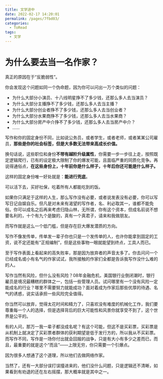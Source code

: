 ```yaml
---
title: 文学途中
date: 2022-02-17 14:20:01
permalink: /pages/7fbd03/
categories:
  - ToRead
tags:
  - 文学
---
```

# 为什么要去当一名作家？

真正的原因在于“反脆弱性”。

你会发现这个问题如同一个伪命题，因为你可以问出一万个类似的问题：

- 为什么大部分小演员、十八线明星挣不了多少钱，还那么多人去当演员？
- 为什么大部分主播挣不了多少钱，还那么多人去当主播？
- 为什么大部分创业者挣不了多少钱，还那么多人去当创业者？
- 为什么大部分水果商挣不了多少钱，还那么多人去当水果商？
- 为什么大部分房产中介挣不了多少钱，还那么多人去当房产中介？
- ……

写作和你的固定身份不同，比如说公务员，或者学生，或者老师，或者某某公司雇员，**那些是你的社会标签，但是大多数无法带来高成长价值。**

换句话说，这些职位和身份**不带有越阶升级属性**，你需要一步一步往上走，按照既定逻辑爬行，已有的设定极大限制了你的爆发可能，且面临严重的同质化竞争。再说得通俗点，**在这些身份上，十年前你是什么样子，十年后你还可能是什么样子。**

这样的固定身份唯一好处就是：**能进行兜底**。

可以活下去，买好社保，吃着所有人都能吃到的饭。

如果你只满足于这样的人生，那么写作没有必要，或者说发表没有必要，你可以写写日记自娱自乐。但凡是对未来有渴望的写作者，名、利必取其一，谁都不能免俗。你可以成名之后再来考虑归隐山林，无所谓，你有这个资本，但成名前说不想要名利的，十个有九个是酸的，真有一个真君子，请来和我做朋友。

而写作就是这么一个低门槛，但是存在巨大爆发潜质的方向。

写作不像发传单，传单发一辈子你也只是一个发传单的人，也许你能拿到固定的工资，说不定还能有“正规编制”，但是这些事物一眼就能望到终点，工具人而已。

至于写作表面上看起来的高失败率，那是因为放弃者的声音太多了。你去问问一个已经成名或小有名气的作家试试，我所接触的作家们全都是告诉我写作没什么难的的人。

写作当然有风险，但什么没有风险？08年金融危机，美国银行业倒闭潮时，银行雇员是境况最糟糕的群体之一，包括一些管理人员。试问哪里有一个没有风险一定能成名的行业？哪里不需要努力就能成功？面对着成为作家后那些优厚的待遇、名气的诱惑，说实话承担一些风险完全值得。

你当然可以放弃，觉得太花时间和精力了，只喜欢没有难度的机械化工作，我们要尊重每一个人的选择，但是选择背后的巨大可能性和风景你就享受不到了，这个世界是公平的。

有的人问，那万一我一辈子都没成名呢？有这个可能，但这不是买彩票，买彩票是从机制上就决定了买彩票者群体的获利期望是低于发行方的，所以我从不买彩票。而写作不同，写作是一场你付出就会回报的战争，只是有大小有多少之差而已，而且，最重要的就是这个“而且”——上限无穷，你只需要一个引爆点。

因为很多人想通了这个道理，所以他们去做网络作家。

当然了，还有一大部分误打误撞进来的，他们没什么问题，只是逻辑还不清晰，如果看到有劝退的还在左右摇摆，那大概率就是其中之一。

# 